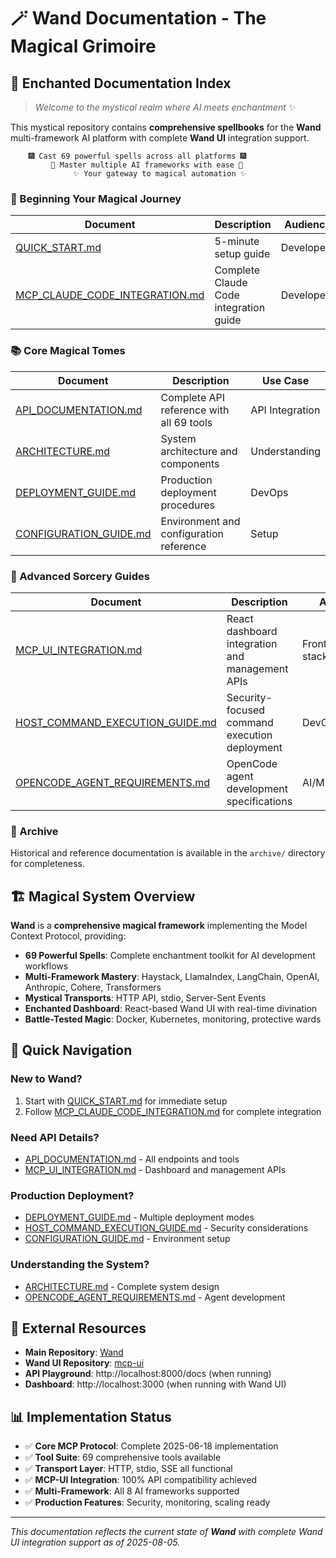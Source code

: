 # 🪄 Wand Documentation - The Magical Grimoire

## 📖 Enchanted Documentation Index

> *Welcome to the mystical realm where AI meets enchantment* ✨

This mystical repository contains **comprehensive spellbooks** for the **Wand** multi-framework AI platform with complete **Wand UI** integration support.

```
    🎆 Cast 69 powerful spells across all platforms 🎆
         🔮 Master multiple AI frameworks with ease 🔮
              ✨ Your gateway to magical automation ✨
```

### 🚀 Beginning Your Magical Journey

| Document | Description | Audience |
|----------|-------------|----------|
| [QUICK_START.md](QUICK_START.md) | 5-minute setup guide | Developers |
| [MCP_CLAUDE_CODE_INTEGRATION.md](MCP_CLAUDE_CODE_INTEGRATION.md) | Complete Claude Code integration guide | Developers |

### 📚 Core Magical Tomes

| Document | Description | Use Case |
|----------|-------------|----------|
| [API_DOCUMENTATION.md](API_DOCUMENTATION.md) | Complete API reference with all 69 tools | API Integration |
| [ARCHITECTURE.md](ARCHITECTURE.md) | System architecture and components | Understanding |
| [DEPLOYMENT_GUIDE.md](DEPLOYMENT_GUIDE.md) | Production deployment procedures | DevOps |
| [CONFIGURATION_GUIDE.md](CONFIGURATION_GUIDE.md) | Environment and configuration reference | Setup |

### 🎯 Advanced Sorcery Guides

| Document | Description | Audience |
|----------|-------------|----------|
| [MCP_UI_INTEGRATION.md](MCP_UI_INTEGRATION.md) | React dashboard integration and management APIs | Frontend/Full-stack |
| [HOST_COMMAND_EXECUTION_GUIDE.md](HOST_COMMAND_EXECUTION_GUIDE.md) | Security-focused command execution deployment | DevOps/Security |
| [OPENCODE_AGENT_REQUIREMENTS.md](OPENCODE_AGENT_REQUIREMENTS.md) | OpenCode agent development specifications | AI/ML Engineers |

### 📁 Archive

Historical and reference documentation is available in the `archive/` directory for completeness.

## 🏗️ Magical System Overview

**Wand** is a **comprehensive magical framework** implementing the Model Context Protocol, providing:

- **69 Powerful Spells**: Complete enchantment toolkit for AI development workflows
- **Multi-Framework Mastery**: Haystack, LlamaIndex, LangChain, OpenAI, Anthropic, Cohere, Transformers
- **Mystical Transports**: HTTP API, stdio, Server-Sent Events
- **Enchanted Dashboard**: React-based Wand UI with real-time divination
- **Battle-Tested Magic**: Docker, Kubernetes, monitoring, protective wards

## 🚦 Quick Navigation

### New to Wand?
1. Start with [QUICK_START.md](QUICK_START.md) for immediate setup
2. Follow [MCP_CLAUDE_CODE_INTEGRATION.md](MCP_CLAUDE_CODE_INTEGRATION.md) for complete integration

### Need API Details?
- [API_DOCUMENTATION.md](API_DOCUMENTATION.md) - All endpoints and tools
- [MCP_UI_INTEGRATION.md](MCP_UI_INTEGRATION.md) - Dashboard and management APIs

### Production Deployment?
- [DEPLOYMENT_GUIDE.md](DEPLOYMENT_GUIDE.md) - Multiple deployment modes
- [HOST_COMMAND_EXECUTION_GUIDE.md](HOST_COMMAND_EXECUTION_GUIDE.md) - Security considerations
- [CONFIGURATION_GUIDE.md](CONFIGURATION_GUIDE.md) - Environment setup

### Understanding the System?
- [ARCHITECTURE.md](ARCHITECTURE.md) - Complete system design
- [OPENCODE_AGENT_REQUIREMENTS.md](OPENCODE_AGENT_REQUIREMENTS.md) - Agent development

## 🔗 External Resources

- **Main Repository**: [Wand](../)
- **Wand UI Repository**: [mcp-ui](../../mcp-ui/)
- **API Playground**: http://localhost:8000/docs (when running)
- **Dashboard**: http://localhost:3000 (when running with Wand UI)

## 📊 Implementation Status

- ✅ **Core MCP Protocol**: Complete 2025-06-18 implementation
- ✅ **Tool Suite**: 69 comprehensive tools available
- ✅ **Transport Layer**: HTTP, stdio, SSE all functional
- ✅ **MCP-UI Integration**: 100% API compatibility achieved
- ✅ **Multi-Framework**: All 8 AI frameworks supported
- ✅ **Production Features**: Security, monitoring, scaling ready

---

*This documentation reflects the current state of **Wand** with complete Wand UI integration support as of 2025-08-05.*
